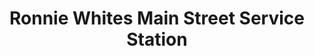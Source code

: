 ---
title: "Ronnie Whites Main Street Service Station"
url: /youngsville/ronnie-whites-main-street-service-station/
shop: Autowerkstatt
---